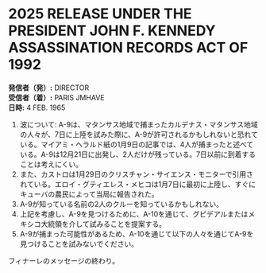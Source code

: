 # 2025 RELEASE UNDER THE PRESIDENT JOHN F. KENNEDY ASSASSINATION RECORDS ACT OF 1992

**発信者（発）:** DIRECTOR  
**受信者（着）:** PARIS JMHAVE  
**日時:** 4 FEB. 1965  

1. 波について: A-9は、マタンサス地域で捕まったカルデナス・マタンサス地域の人々が、7日に上陸を試みた際に、A-9が許可されるかもしれないと恐れている。マイアミ・ヘラルド紙の1月9日の記事では、4人が捕まったと述べている。A-9は12月21日に出発し、2人だけが残っている。7日以前に到着することは考えにくい。  
2. また、カストロは1月29日のクリスチャン・サイエンス・モニターで引用されている。エロイ・グティエレス・メヒコは1月7日に最初に上陸し、すぐにキューバの農民によって当局に報告された。  
3. A-9が知っている名前の2人のクルーを知っているかもしれない。  
4. 上記を考慮し、A-9を見つけるために、A-10を通じて、グピデアルまたはメキシコ大統領を介して試みることを提案する。  
5. A-9が捕まった可能性があるため、A-10を通じて以下の人々を通じてA-9を見つけることを試みないでください。  

フィナーレのメッセージの終わり。